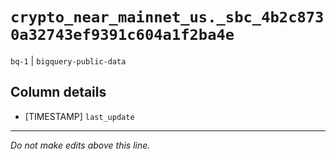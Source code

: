 # `crypto_near_mainnet_us._sbc_4b2c8730a32743ef9391c604a1f2ba4e`
`bq-1` | `bigquery-public-data`

## Column details
* [TIMESTAMP] `last_update`

-------------------------------------------------------------------------------
*Do not make edits above this line.*
